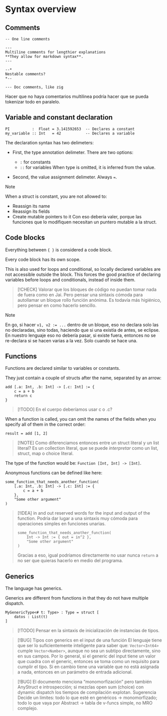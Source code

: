 # Syntax overview

## Comments

```
-- One line comments

---
Multiline comments for lengthier explanations
**They allow for markdown syntax**.
---

--*
Nestable comments?
*--

--- Doc comments, like zig
```

Hacer que no haya comentarios multilinea podría hacer que se
pueda tokenizar todo en paralelo.

## Variable and constant declaration

```
PI          :  Float = 3.141592653  -- Declares a constant
my_variable :: Int   = 42           -- Declares a variable
```

The declaration syntax has two delimeters:

- First, the type annotation delimeter. There are two options:
	- `:` for constants
	- `::` for variables
	When type is omitted, it is inferred from the value.

- Second, the value assignment delimeter. Always ` = `.

> [!NOTE]
> When a struct is constant, you are not allowed to:
> - Reassign its name
> - Reassign its fields
> - Create mutable pointers to it
> Con eso debería valer, porque las funciones que lo modifiquen necesitan un
> puntero mutable a la struct.


## Code blocks

Everything between `{ }` is considered a code block.

Every code block has its own scope.

This is also used for loops and conditional, so locally declared variables are not accessible outside the block.
This forces the good practice of declaring variables before loops and conditionals, instead of inside them.

> [!CHECK]
> Valorar que los bloques de código no puedan tomar nada de fuera como en Jai.
> Pero pensar una sintaxis cómoda para autollamar un bloque rollo función
> anónima. Es todavía más higiénico, pero pensar en como hacerlo sencillo.

> [!NOTE]
> En go, si hacer `v1, v2 := ...` dentro de un bloque, eso no declara solo las
> no declaradas, sino todas, haciendo que si una existía de antes, se eclipse.
> En nuestro lenguaje eso no debería pasar, si existe fuera, entonces no se
> re-declara si se hacen varias a la vez. Solo cuando se hace una.


## Functions

Functions are declared similar to variables or constants.

They just contain a couple of structs after the name, separated by an arrow:

```
add [.a: Int, .b: Int] -> [.c: Int] := {
	c = a + b
	return c
}
```

> [!TODO] En el cuerpo deberíamos usar c o .c?

When a function is called, you can omit the names of the fields when you specify all of them in the correct order:

```
result = add [1, 2]
```

> [!NOTE] Como diferenciamos entonces entre un struct literal y un list literal?
> Es un collection literal, que se puede _interpretar_ como un list, struct, map o choice literal.


The type of the function would be: ` Function [Int, Int] -> [Int] `.

Anonymous functions can be defined like here:

```
some_function_that_needs_another_function(
	[.a: Int, .b: Int] -> [.c: Int] := {
		c = a + b
	},
	"Some other argument"
)
```

>[!IDEA] in and out reserved words for the input and output of the function.
> Podría dar lugar a una sintaxis muy cómoda para operaciones simples en funciones unarias.
> ```
> some_function_that_needs_another_function(
>     Int -> Int := { out = in^2 },
>     "Some other argument"
> )
> ```
> Gracias a eso, igual podríamos directamente no usar nunca `return` a no ser que quieras hacerlo en medio del programa.


## Generics

The language has generics.

Generics are different from functions in that they do not have multiple dispatch.

```
MyGenericType<# t: Type> : Type = struct [
	datos : List(t)
]
```

> [!TODO] Pensar en la sintaxis de inicialización de instancias de tipos.

> [!BUG] Tipos con generics en el input de una función
> El lenguaje tiene que ser lo suficientemente inteligente para saber que:
> `Vector<Int64>` cumple `Vector<Number>`, aunque no sea un subtipo directamente, sino en sus campos.
> Por lo general, si el generic del input tiene un valor que cuadra con el generic, entonces se toma como un requisito para cumplir el tipo. Si en cambio tiene una variable que no está asignada a nada, entonces en un parámetro de entrada adicional.

> [!BUG]
> El documento menciona “monomorfización” pero también AnyStruct e introspección; si mezclas open sum (choice) con dynamic dispatch los tiempos de compilación explotan.
> Sugerencia
> Decide un límites: todo lo que esté en genéricos → monomorfizado; todo lo que vaya por Abstract → tabla de v-funcs simple, no MRO complejo.
